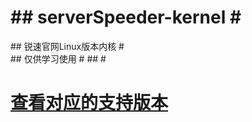 #\#  serverSpeeder-kernel  #                 
==========================                 
#\# 锐速官网Linux版本内核  #                 
#\#      仅供学习使用      #
#\#                        #                   
#  [查看对应的支持版本](http://my.serverspeeder.com/ls.do?m=availables)  #


